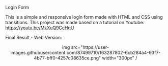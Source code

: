 Login Form


This is a simple and responsive login form made with HTML and CSS using transitions.
This project was made based on a tutorial on Youtube: https://youtu.be/MkXuQ9CcHqU

Final Result - Web Version:

<div align="center">
img src="https://user-images.githubusercontent.com/87499710/163287802-6cb284a4-93f7-4b77-bff0-4257c08635ce.png" width="300px" /
</div>









